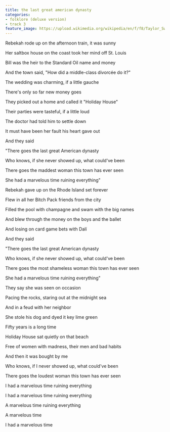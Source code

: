 ```yaml
---
title: ​the last great american dynasty
categories:
- folklore (deluxe version)
- track 3
feature_image: https://upload.wikimedia.org/wikipedia/en/f/f8/Taylor_Swift_-_Folklore.png
--- 
```

Rebekah rode up on the afternoon train, it was sunny

Her saltbox house on the coast took her mind off St. Louis

Bill was the heir to the Standard Oil name and money

And the town said, "How did a middle-class divorcée do it?"

The wedding was charming, if a little gauche

There's only so far new money goes

They picked out a home and called it "Holiday House"

Their parties were tasteful, if a little loud

The doctor had told him to settle down

It must have been her fault his heart gave out

And they said

"There goes the last great American dynasty

Who knows, if she never showed up, what could've been

There goes the maddest woman this town has ever seen

She had a marvelous time ruining everything"

Rebekah gave up on the Rhode Island set forever

Flew in all her Bitch Pack friends from the city

Filled the pool with champagne and swam with the big names

And blew through the money on the boys and the ballet

And losing on card game bets with Dalí

And they said

"There goes the last great American dynasty

Who knows, if she never showed up, what could've been

There goes the most shameless woman this town has ever seen

She had a marvelous time ruining everything"

They say she was seen on occasion

Pacing the rocks, staring out at the midnight sea

And in a feud with her neighbor

She stole his dog and dyed it key lime green

Fifty years is a long time

Holiday House sat quietly on that beach

Free of women with madness, their men and bad habits

And then it was bought by me

Who knows, if I never showed up, what could've been

There goes the loudest woman this town has ever seen

I had a marvelous time ruining everything

I had a marvelous time ruining everything

A marvelous time ruining everything

A marvelous time

I had a marvelous time